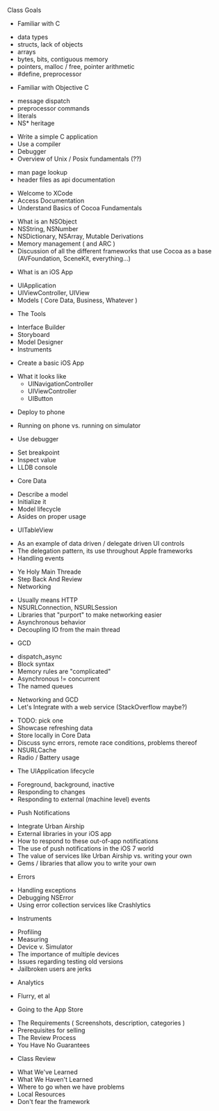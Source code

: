 Class Goals
* Familiar with C
 - data types
 - structs, lack of objects
 - arrays
 - bytes, bits, contiguous memory
 - pointers, malloc / free, pointer arithmetic
 - #define, preprocessor
* Familiar with Objective C
 - message dispatch
 - preprocessor commands
 - literals
 - NS* heritage
* Write a simple C application
* Use a compiler
* Debugger
* Overview of Unix / Posix fundamentals (??)
 - man page lookup
 - header files as api documentation
* Welcome to XCode
* Access Documentation
* Understand Basics of Cocoa Fundamentals
 - What is an NSObject
 - NSString, NSNumber
 - NSDictionary, NSArray, Mutable Derivations
 - Memory management ( and ARC )
 - Discussion of all the different frameworks that use Cocoa as a base (AVFoundation, SceneKit, everything...)
* What is an iOS App
 - UIApplication
 - UIViewController, UIView
 - Models ( Core Data, Business, Whatever )
* The Tools
 - Interface Builder
 - Storyboard
 - Model Designer
 - Instruments
* Create a basic iOS App
 - What it looks like
   + UINavigationController
   + UIViewController
   + UIButton
* Deploy to phone
 - Running on phone vs. running on simulator
* Use debugger
 - Set breakpoint
 - Inspect value
 - LLDB console
* Core Data
 - Describe a model
 - Initialize it
 - Model lifecycle
 - Asides on proper usage
* UITableView
 - As an example of data driven / delegate driven UI controls
 - The delegation pattern, its use throughout Apple frameworks
 - Handling events
* Ye Holy Main Threade
* Step Back And Review
* Networking
 - Usually means HTTP
 - NSURLConnection, NSURLSession
 - Libraries that "purport" to make networking easier
 - Asynchronous behavior
 - Decoupling IO from the main thread
* GCD
 - dispatch_async
 - Block syntax
 - Memory rules are "complicated"
 - Asynchronous != concurrent
 - The named queues
* Networking and GCD
* Let's Integrate with a web service (StackOverflow maybe?)
 - TODO: pick one
 - Showcase refreshing data
 - Store locally in Core Data
 - Discuss sync errors, remote race conditions, problems thereof
 - NSURLCache
 - Radio / Battery usage
* The UIApplication lifecycle
 - Foreground, background, inactive
 - Responding to changes
 - Responding to external (machine level) events
* Push Notifications
 - Integrate Urban Airship
 - External libraries in your iOS app
 - How to respond to these out-of-app notifications
 - The use of push notifications in the iOS 7 world
 - The value of services like Urban Airship vs. writing your own
 - Gems / libraries that allow you to write your own
* Errors
 - Handling exceptions
 - Debugging NSError
 - Using error collection services like Crashlytics
* Instruments
 - Profiling
 - Measuring
 - Device v. Simulator
 - The importance of multiple devices
 - Issues regarding testing old versions
 - Jailbroken users are jerks
* Analytics
 - Flurry, et al
* Going to the App Store
 - The Requirements ( Screenshots, description, categories )
 - Prerequisites for selling
 - The Review Process
 - You Have No Guarantees
* Class Review
 - What We've Learned
 - What We Haven't Learned
 - Where to go when we have problems
 - Local Resources
 - Don't fear the framework
